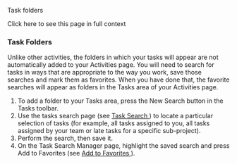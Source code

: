 Task folders

Click here to see this page in full context

###  Task Folders

Unlike other activities, the folders in which your tasks will appear are not
automatically added to your Activities page. You will need to search for tasks
in ways that are appropriate to the way you work, save those searches and mark
them as favorites. When you have done that, the favorite searches will appear
as folders in the Tasks area of your Activities page.

  1. To add a folder to your Tasks area, press the New Search button in the Tasks toolbar. 
  2. Use the tasks search page (see [ Task Search ](Task_Search.htm#h) ) to locate a particular selection of tasks (for example, all tasks assigned to you, all tasks assigned by your team or late tasks for a specific sub-project). 
  3. Perform the search, then save it. 
  4. On the Task Search Manager page, highlight the saved search and press Add to Favorites (see [ Add to Favorites ](Add_to_fav.htm#h) ). 

